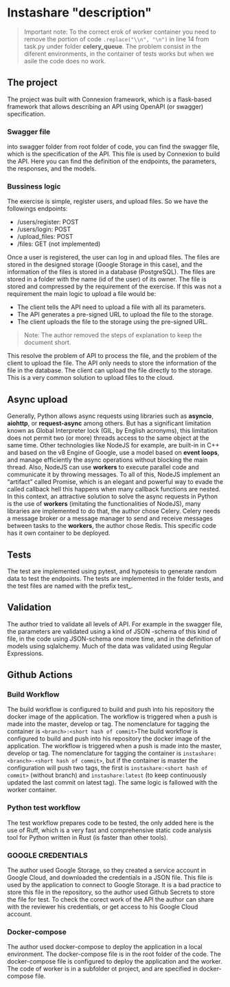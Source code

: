 # Instashare "description"

>Important note: To the correct erok of worker container you need to remove the portion of code ```.replace("\\n", "\n")``` in line 14 from task.py under folder **celery_queue**. The problem consist in the diferent environments, in the container of tests works but when we asile the code does no work.

## The project

The project was built with Connexion framework, which is a flask-based framework that allows describing an API using OpenAPI (or swagger) specification.

### Swagger file

into swagger folder from root folder of code, you can find the swagger file, which is the specification of the API. This file is used by Connexion to build the API. Here you can find the definition of the endpoints, the parameters, the responses, and the models.

### Bussiness logic

The exercise  is simple, register users, and upload files. So we have the followings endpoints:

- /users/register: POST
- /users/login: POST
- /upload_files: POST
- /files: GET (not implemented)

Once a user is registered, the user can log in and upload files. The files are stored in the designed storage (Google Storage in this case), and the information of the files is stored in a database (PostgreSQL). The files are stored in a folder with the name (id of the user) of its owner. The file is stored and compressed by the requirement of the exercise. If this was not a requirement the main logic to upload a file would be:

- The client tells the API need to upload a file with all its parameters.
- The API generates a pre-signed URL to upload the file to the storage.
- The client uploads the file to the storage using the pre-signed URL.

>Note: The author removed the steps of explanation to keep the document short.

This resolve the problem of API to process the file, and the problem of the client to upload the file. The API only needs to store the information of the file in the database. The client can upload the file directly to the storage. This is a very common solution to upload files to the cloud.

## Async upload

Generally, Python allows async requests using libraries such as **asyncio**, **aiohttp**, or **request-async** among others. But has a significant limitation known as Global Interpreter lock (GIL, by English acronyms), this limitation does not permit two (or more) threads access to the same object at the same time. Other technologies like NodeJS for example, are built-in in C++ and based on the v8 Engine of Google, use a model based on **event loops**, and manage efficiently the async operations without blocking the main thread. Also, NodeJS can use **workers** to execute parallel code and communicate it by throwing messages. To all of this, NodeJS implement an “artifact” called Promise, which is an elegant and powerful way to evade the called callback hell this happens when many callback functions are nested. In this context, an attractive solution to solve the async requests in Python is the use of **workers** (imitating the functionalities of NodeJS), many libraries are implemented to do that, the author chose Celery. Celery needs a message broker or a message manager to send and receive messages between tasks to the **workers**, the author chose Redis. This specific code has it own container to be deployed.

## Tests

The test are implemented using pytest, and hypotesis to generate random data to test the endpoints. The tests are implemented in the folder tests, and the test files are named with the prefix test_.

## Validation

The author tried to validate all levels of API. For example in the swagger file, the parameters are validated using a kind of JSON -schema of this kind of file, in the code using JSON-schema one more time, and in the definition of models using sqlalchemy. Much of the data was validated using Regular Expressions.

## Github Actions

### Build Workflow

The build workflow is configured to build and push into his repository the docker image of the application. The workflow is triggered when a push is made into the master, develop or tag. The nomenclature for tagging the container is ```<branch>:<short hash of commit>```The build workflow is configured to build and push into his repository the docker image of the application. The workflow is triggered when a push is made into the master, develop or tag. The nomenclature for tagging the container is ```instashare:<branch>-<short hash of commit>```, but if the container is master the configuration will push two tags, the first is ```instashare:<short hash of commit>``` (without branch) and ```instashare:latest``` (to keep continuously updated the last commit on latest tag). The same logic is fallowed with the worker container.

### Python test workflow

The test workflow prepares code to be tested, the only added here is the use of Ruff, which is a very fast and comprehensive static code analysis tool for Python written in Rust (is faster than other tools).

### GOOGLE CREDENTIALS

The author used Google Storage, so they created a service account in Google Cloud, and downloaded the credentials in a JSON file. This file is used by the application to connect to Google Storage. It is a bad practice to store this file in the repository, so the author used Github Secrets to store the file for test. To check the corect work of the API the author can share with the reviewer his credentials, or get access to his Google Cloud account.

### Docker-compose

The author used docker-compose to deploy the application in a local environment. The docker-compose file is in the root folder of the code. The docker-compose file is configured to deploy the application and the worker. The code of worker is in a subfolder ot project, and are specified in docker-compose file.
